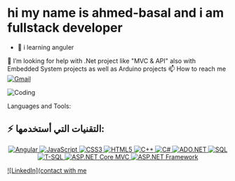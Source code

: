 # hi my name is ahmed-basal and i am fullstack developer

- 🌱 i learning  anguler

🤝 I’m looking for help with .Net project like "MVC & API" also with Embedded System projects as well as Arduino projects
📫 How to reach me 
[![Gmail](https://img.shields.io/badge/Gmail-D14836?style=for-the-badge&logo=gmail&logoColor=white)](mailto:ahmedbassl913@gmail.com)

![Coding](https://media.giphy.com/media/qgQUggAC3Pfv687qPC/giphy.gif)
 
  Languages and Tools: 

## ⚡ التقنيات التي أستخدمها:
<p align="center">
  <a href="https://angular.io/">
    <img src="https://img.shields.io/badge/Angular-DD0031?style=for-the-badge&logo=angular&logoColor=white" alt="Angular">
  </a>
  <a href="https://developer.mozilla.org/en-US/docs/Web/JavaScript">
    <img src="https://img.shields.io/badge/JavaScript-F7DF1E?style=for-the-badge&logo=javascript&logoColor=black" alt="JavaScript">
  </a>
  <a href="https://developer.mozilla.org/en-US/docs/Web/CSS">
    <img src="https://img.shields.io/badge/CSS3-1572B6?style=for-the-badge&logo=css3&logoColor=white" alt="CSS3">
  </a>
  <a href="https://developer.mozilla.org/en-US/docs/Web/HTML">
    <img src="https://img.shields.io/badge/HTML5-E34F26?style=for-the-badge&logo=html5&logoColor=white" alt="HTML5">
  </a>
  <a href="https://isocpp.org/">
    <img src="https://img.shields.io/badge/C++-00599C?style=for-the-badge&logo=c%2B%2B&logoColor=white" alt="C++">
  </a>
  <a href="https://learn.microsoft.com/en-us/dotnet/csharp/">
    <img src="https://img.shields.io/badge/C%23-239120?style=for-the-badge&logo=c-sharp&logoColor=white" alt="C#">
  </a>
  <a href="https://learn.microsoft.com/en-us/dotnet/framework/data/adonet/">
    <img src="https://img.shields.io/badge/ADO.NET-5C2D91?style=for-the-badge&logo=dotnet&logoColor=white" alt="ADO.NET">
  </a>
  <a href="https://www.microsoft.com/en-us/sql-server">
    <img src="https://img.shields.io/badge/SQL-CC2927?style=for-the-badge&logo=microsoft-sql-server&logoColor=white" alt="SQL">
  </a>
  <a href="https://learn.microsoft.com/en-us/sql/t-sql/language-reference?view=sql-server-ver15">
    <img src="https://img.shields.io/badge/T--SQL-CC2927?style=for-the-badge&logo=microsoft-sql-server&logoColor=white" alt="T-SQL">
  </a>
  <a href="https://learn.microsoft.com/en-us/aspnet/core/mvc/">
    <img src="https://img.shields.io/badge/ASP.NET%20Core-5C2D91?style=for-the-badge&logo=dotnet&logoColor=white" alt="ASP.NET Core MVC">
  </a>
  <a href="https://learn.microsoft.com/en-us/aspnet/">
    <img src="https://img.shields.io/badge/ASP.NET%20Framework-5C2D91?style=for-the-badge&logo=dotnet&logoColor=white" alt="ASP.NET Framework">
  </a>
</p>


[![LinkedIn](contact with me ](https://www.linkedin.com/in/ahmed-basal-74ab9a353/)
